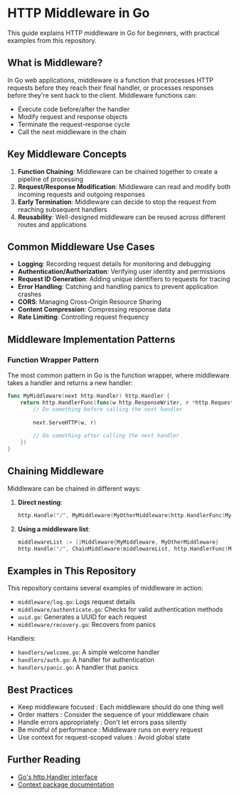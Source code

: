 # HTTP Middleware in Go

This guide explains HTTP middleware in Go for beginners, with practical examples from this repository.

## What is Middleware?

In Go web applications, middleware is a function that processes HTTP requests before they reach their final handler, or processes responses before they're sent back to the client. Middleware functions can:

- Execute code before/after the handler
- Modify request and response objects
- Terminate the request-response cycle
- Call the next middleware in the chain

## Key Middleware Concepts

1. **Function Chaining**: Middleware can be chained together to create a pipeline of processing
2. **Request/Response Modification**: Middleware can read and modify both incoming requests and outgoing responses
3. **Early Termination**: Middleware can decide to stop the request from reaching subsequent handlers
4. **Reusability**: Well-designed middleware can be reused across different routes and applications

## Common Middleware Use Cases

- **Logging**: Recording request details for monitoring and debugging
- **Authentication/Authorization**: Verifying user identity and permissions
- **Request ID Generation**: Adding unique identifiers to requests for tracing
- **Error Handling**: Catching and handling panics to prevent application crashes
- **CORS**: Managing Cross-Origin Resource Sharing
- **Content Compression**: Compressing response data
- **Rate Limiting**: Controlling request frequency

## Middleware Implementation Patterns

### Function Wrapper Pattern

The most common pattern in Go is the function wrapper, where middleware takes a handler and returns a new handler:

```go
func MyMiddleware(next http.Handler) http.Handler {
    return http.HandlerFunc(func(w http.ResponseWriter, r *http.Request) {
        // Do something before calling the next handler
        
        next.ServeHTTP(w, r)
        
        // Do something after calling the next handler
    })
}
```

## Chaining Middleware

Middleware can be chained in different ways:

1. **Direct nesting**:
    ```go
    http.Handle("/", MyMiddleware(MyOtherMiddleware(http.HandlerFunc(MyHandler))))
    ```
2. **Using a middleware list**:
    ```go
    middlewareList := []Middleware{MyMiddleware, MyOtherMiddleware}
    http.Handle("/", ChainMiddleware(middlewareList, http.HandlerFunc(MyHandler)))


## Examples in This Repository

This repository contains several examples of middleware in action:
- `middleware/log.go`: Logs request details
- `middleware/authenticate.go`: Checks for valid authentication methods
- `uuid.go`: Generates a UUID for each request
- `middleware/recovery.go`: Recovers from panics

Handlers:
- `handlers/welcome.go`: A simple welcome handler
- `handlers/auth.go`: A handler for authentication
- `handlers/panic.go`: A handler that panics

## Best Practices

- Keep middleware focused : Each middleware should do one thing well
- Order matters : Consider the sequence of your middleware chain
- Handle errors appropriately : Don't let errors pass silently
- Be mindful of performance : Middleware runs on every request
- Use context for request-scoped values : Avoid global state

## Further Reading

- [Go's http.Handler interface](https://pkg.go.dev/net/http#Handler)
- [Context package documentation](https://pkg.go.dev/context)